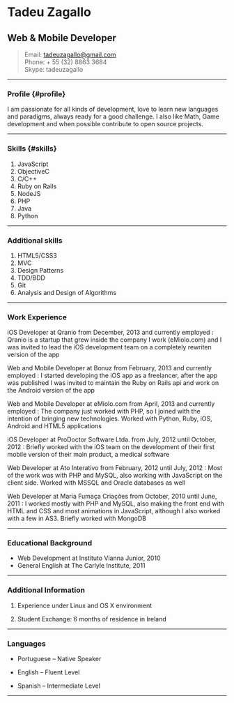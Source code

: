 # Tadeu Zagallo
## Web & Mobile Developer

> Email: tadeuzagallo@gmail.com  
> Phone: + 55 (32) 8863 3684  
> Skype: tadeuzagallo  

---

### Profile {#profile}

I am passionate for all kinds of development, love to learn new languages and paradigms, always ready for a good challenge.
I also like Math, Game development and when possible contribute to open source projects.

--- 

### Skills  {#skills}

1. JavaScript
1. Objective­C
1. C/C++
1. Ruby on Rails
1. NodeJS
1. PHP
1. Java
1. Python

---

### Additional skills

1. HTML5/CSS3
1. MVC
1. Design Patterns
1. TDD/BDD
1. Git
1. Analysis and Design of Algorithms

---

### Work Experience

iOS Developer at Qranio from December, 2013 and currently employed
: Qranio is a startup that grew inside the company I work (eMiolo.com) and I was invited to lead the iOS development team on a completely rewriten version of the app

Web and Mobile Developer at Bonuz from February, 2013 and currently employed
: I started developing the iOS app as a freelancer, after the app was published I was invited to maintain the Ruby on Rails api and work on the Android version of the app

Web and Mobile Developer at eMiolo.com from April, 2013 and currently employed
: The company just worked with PHP, so I joined with the intention of bringing new technologies. Worked with Python, Ruby, iOS, Android and HTML5 applications

iOS Developer at ProDoctor Software Ltda. from July, 2012 until October, 2012
: Briefly worked with the iOS team on the development of their first mobile version of their main product, a medical software

Web Developer at Ato Interativo from February, 2012 until July, 2012
: Most of the work was with PHP and MySQL, also working with JavaScript on the client side. Worked with MSSQL
  and Oracle databases as well

Web Developer at Maria Fumaça Criações from October, 2010 until June, 2011
: I worked mostly with PHP and MySQL, also making the front end with HTML and CSS and most animations in JavaScript,
  although I also worked with a few in AS3. Briefly worked with MongoDB

---

### Educational Background

* Web Development at Instituto Vianna Junior, 2010
* General English at The Carlyle Institute, 2011

---

### Additional Information

1. Experience under Linux and OS X environment

1. Student Exchange: 6 months of residence in Ireland

---

### Languages

* Portuguese – Native Speaker

* English – Fluent Level

* Spanish – Intermediate Level

---

